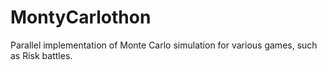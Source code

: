 # MontyCarlothon
Parallel implementation of Monte Carlo simulation for various games, such as Risk battles.
